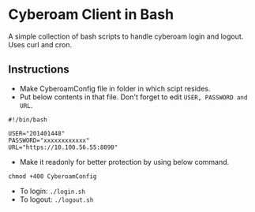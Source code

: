 Cyberoam Client in Bash
=======================

A simple collection of bash scripts to handle cyberoam login and logout. Uses curl and cron.

Instructions
------------

* Make CyberoamConfig file in folder in which scipt resides.
* Put below contents in that file. Don't forget to edit `USER, PASSWORD and URL`.
```
#!/bin/bash
                                                                                       
USER="201401448"
PASSWORD="xxxxxxxxxxxx"                                                               
URL="https://10.100.56.55:8090"
```
* Make it readonly for better protection by using below command.
```
chmod +400 CyberoamConfig
```

* To login: `./login.sh`
* To logout: `./logout.sh`

